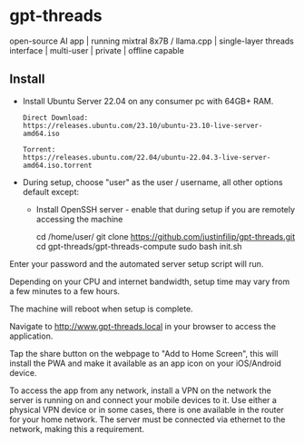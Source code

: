 # gpt-threads

open-source AI app | running mixtral 8x7B / llama.cpp | single-layer threads interface | multi-user | private | offline capable

## Install

- Install Ubuntu Server 22.04 on any consumer pc with 64GB+ RAM.

      Direct Download:
      https://releases.ubuntu.com/23.10/ubuntu-23.10-live-server-amd64.iso
      
      Torrent:
      https://releases.ubuntu.com/22.04/ubuntu-22.04.3-live-server-amd64.iso.torrent

- During setup, choose "user" as the user / username, all other options default except:

  - Install OpenSSH server - enable that during setup if you are remotely accessing the machine
      
      cd /home/user/
      git clone https://github.com/justinfilip/gpt-threads.git
      cd gpt-threads/gpt-threads-compute
      sudo bash init.sh

Enter your password and the automated server setup script will run.

Depending on your CPU and internet bandwidth, setup time may vary from a few minutes to a few hours.

The machine will reboot when setup is complete.

Navigate to http://www.gpt-threads.local in your browser to access the application.

Tap the share button on the webpage to "Add to Home Screen", this will install the PWA and make it available as an app icon on your iOS/Android device.

To access the app from any network, install a VPN on the network the server is running on and connect your mobile devices to it. Use either a physical VPN device or in some cases, there is one available in the router for your home network. The server must be connected via ethernet to the network, making this a requirement.
